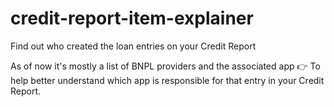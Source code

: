 # credit-report-item-explainer
Find out who created the loan entries on your Credit Report

As of now it's mostly a list of BNPL providers and the associated app 👉 To help better understand which app is responsible for that entry in your Credit Report.
